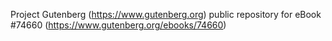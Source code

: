 Project Gutenberg (https://www.gutenberg.org) public repository for
eBook #74660 (https://www.gutenberg.org/ebooks/74660)
